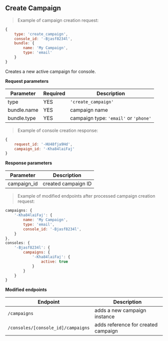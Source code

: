 ## Create Campaign

> Example of campaign creation request:

```javascript
{
	type: 'create_campaign',
	console_id: '-Bjasf8234l',
	bundle: {
		name: 'My Campaign',
		type: 'email'
	}
}
```

Creates a new active campaign for console.

**Request parameters**

Parameter  | Required | Description
-----------|----------|------------
type | YES | `'create_campaign'`
bundle.name | YES | campaign name
bundle.type | YES | campaign type: `'email'` or `'phone'`

> Example of console creation response:

```javascript
{
	request_id: '-HU48fja9Hd',
	campaign_id: '-Kha84laiFaj'
}
```

**Response parameters**

Parameter  | Description
-----------|------------
campaign_id | created campaign ID

> Example of modified endpoints after processed campaign creation request:

```javascript
campaigns: {
	'-Kha84laiFaj': {
		name: 'My Campaign',
		type: 'email',
		console_id: '-Bjasf8234l',
	}
},
consoles: {
	'-Bjasf8234l': {
		campaigns: {
			'-Kha84laiFaj': {
				active: true
			}
		}
	}
}
```

**Modified endpoints**

Endpoint  | Description
-----------|------------
`/campaigns` | adds a new campaign instance
`/consoles/[console_id]/campaigns` | adds reference for created campaign
